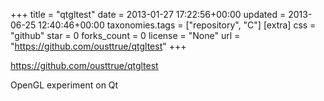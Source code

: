 +++
title = "qtgltest"
date = 2013-01-27 17:22:56+00:00
updated = 2013-06-25 12:40:46+00:00
taxonomies.tags = ["repository", "C"]
[extra]
css = "github"
star = 0
forks_count = 0
license = "None"
url = "https://github.com/ousttrue/qtgltest"
+++

<https://github.com/ousttrue/qtgltest>

OpenGL experiment on Qt
